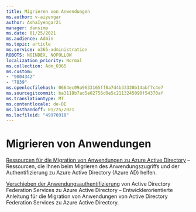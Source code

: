 ```yaml
---
title: Migrieren von Anwendungen
ms.author: v-aiyengar
author: AshaIyengar21
manager: dansimp
ms.date: 01/25/2021
ms.audience: Admin
ms.topic: article
ms.service: o365-administration
ROBOTS: NOINDEX, NOFOLLOW
localization_priority: Normal
ms.collection: Adm_O365
ms.custom:
- "9004342"
- "7839"
ms.openlocfilehash: 0664ec09a9633165ff0a7d4b33320b14abf7c4e7
ms.sourcegitcommit: ba3118b7ad5e02756d0e5c2113245090f54370af
ms.translationtype: MT
ms.contentlocale: de-DE
ms.lasthandoff: 01/25/2021
ms.locfileid: "49976910"
---
```

# <a name="migrating-applications"></a>Migrieren von Anwendungen

[Ressourcen für die Migration von Anwendungen zu Azure Active Directory](https://docs.microsoft.com/azure/active-directory/manage-apps/migration-resources) – Ressourcen, die Ihnen beim Migrieren des Anwendungszugriffs und der Authentifizierung zu Azure Active Directory (Azure AD) helfen.

[Verschieben der Anwendungsauthentifizierung](https://docs.microsoft.com/azure/active-directory/manage-apps/migrate-adfs-apps-to-azure) von Active Directory Federation Services zu Azure Active Directory – Entwicklerorientierte Anleitung für die Migration von Anwendungen von Active Directory Federation Services zu Azure Active Directory.